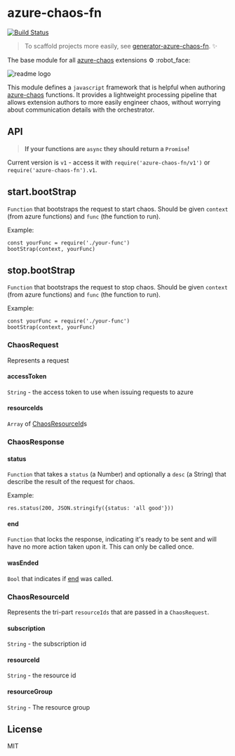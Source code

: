 # azure-chaos-fn

[![Build Status](https://travis-ci.org/bengreenier/azure-chaos-fn.svg?branch=master)](https://travis-ci.org/bengreenier/azure-chaos-fn)

> To scaffold projects more easily, see [generator-azure-chaos-fn](https://github.com/bengreenier/generator-azure-chaos-fn). :sparkles:

The base module for all [azure-chaos](https://github.com/bengreenier/azure-chaos) extensions :gear: :robot_face:

![readme logo](https://github.com/bengreenier/azure-chaos-fn/raw/master/readme_logo.gif)

This module defines a `javascript` framework that is helpful when authoring [azure-chaos](https://github.com/bengreenier/azure-chaos) functions. It provides a lightweight processing pipeline that allows extension authors to more easily engineer chaos, without worrying about communication details with the orchestrator.

## API

> __If your functions are `async` they should return a `Promise`!__

Current version is `v1` - access it with `require('azure-chaos-fn/v1')` or `require('azure-chaos-fn').v1`.

## start.bootStrap

`Function` that bootstraps the request to start chaos. Should be given `context` (from azure functions) and `func` (the function to run).

Example:

```
const yourFunc = require('./your-func')
bootStrap(context, yourFunc)
```

## stop.bootStrap

`Function` that bootstraps the request to stop chaos. Should be given `context` (from azure functions) and `func` (the function to run).

Example:

```
const yourFunc = require('./your-func')
bootStrap(context, yourFunc)
```

### ChaosRequest

Represents a request

#### accessToken

`String` - the access token to use when issuing requests to azure

#### resourceIds

`Array` of [ChaosResourceId](#chaosresourceid)s

### ChaosResponse

#### status

`Function` that takes a `status` (a Number) and optionally a `desc` (a String) that describe the result of the request for chaos. 

Example:

```
res.status(200, JSON.stringify({status: 'all good'}))
```

#### end

`Function` that locks the response, indicating it's ready to be sent and will have no more action taken upon it. This can only be called once.

#### wasEnded

`Bool` that indicates if [end](#end) was called.

### ChaosResourceId

Represents the tri-part `resourceIds` that are passed in a `ChaosRequest`.

#### subscription

`String` - the subscription id

#### resourceId

`String` - the resource id

#### resourceGroup

`String` - The resource group

## License

MIT